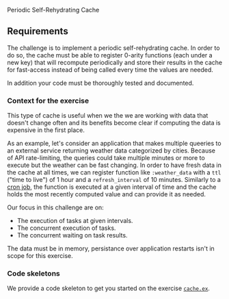 Periodic Self-Rehydrating Cache

## Requirements

The challenge is to implement a periodic self-rehydrating cache. In order to do so, the cache must be able to register 0-arity functions (each under a new key) that will recompute periodically and store their results in the cache for fast-access instead of being called every time the values are needed.

In addition your code must be thoroughly tested and documented.

### Context for the exercise

This type of cache is useful when we the we are working with data that doesn't change often and its benefits become clear if computing the data is expensive in the first place.

As an example, let's consider an application that makes multiple queeries to an external service returning weather data categorized by cities. Because of API rate-limiting, the queries could take multiple minutes or more to execute but the weather can be fast changing. In order to have fresh data in the cache at all times, we can register function like `:weather_data` with a `ttl` ("time to live") of 1 hour and a `refresh_interval` of 10 minutes. Similarly to a [cron job](https://en.wikipedia.org/wiki/Cron), the function is executed at a given interval of time and the cache holds the most recently computed value and can provide it as needed.

Our focus in this challenge are on:

- The execution of tasks at given intervals.
- The concurrent execution of tasks.
- The concurrent waiting on task results.

The data must be in memory, persistance over application restarts isn't in scope for this exercise.

### Code skeletons

We provide a code skeleton to get you started on the exercise [`cache.ex`](./cache.ex).

